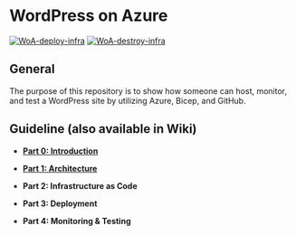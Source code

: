 # WordPress on Azure

[![WoA-deploy-infra](https://github.com/christosgalano/WordPress-on-Azure/actions/workflows/woa-deploy.yaml/badge.svg)](https://github.com/christosgalano/WordPress-on-Azure/actions/workflows/woa-deploy.yaml)
[![WoA-destroy-infra](https://github.com/christosgalano/WordPress-on-Azure/actions/workflows/woa-destroy.yaml/badge.svg)](https://github.com/christosgalano/WordPress-on-Azure/actions/workflows/woa-destroy.yaml)

## General

The purpose of this repository is to show how someone can host, monitor, and test a WordPress site by utilizing Azure, Bicep, and GitHub.

## Guideline (also available in Wiki)

* [**Part 0: Introduction**](docs/Part-0-Introduction.md)

* [**Part 1: Architecture**](docs/Part-1-Architecture.md)

* **Part 2: Infrastructure as Code**

* **Part 3: Deployment**

* **Part 4: Monitoring & Testing**
